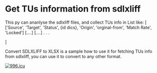 # Get TUs information from sdlxliff
This py can ananlyse the sdlxliff files, and collect TUs info in List like:
[
['Source', 'Target', 'Status', {id dics}, 'Origin', 'orginal-from', 'Match Rate', 'Locked']
[....]
[....]
.
.
.

]

Convert SDLXLIFF to XLSX is a sample how to use it for fetching TUs info from sdlxliff, you can use it to convert to any other format.

<a href="https://996.icu"><img src="https://img.shields.io/badge/link-996.icu-red.svg" alt="996.icu" /></a>
